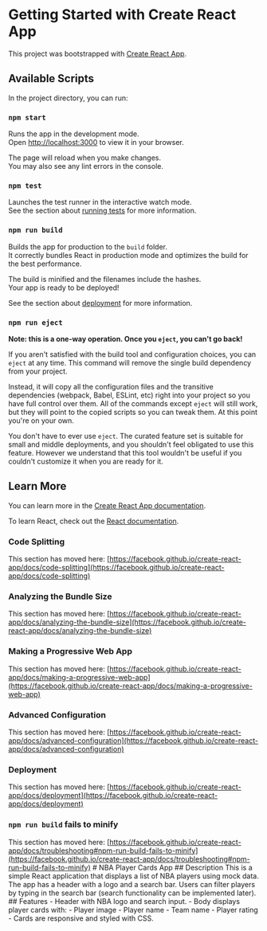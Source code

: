 # Getting Started with Create React App

This project was bootstrapped with [Create React App](https://github.com/facebook/create-react-app).

## Available Scripts

In the project directory, you can run:

### `npm start`

Runs the app in the development mode.\
Open [http://localhost:3000](http://localhost:3000) to view it in your browser.

The page will reload when you make changes.\
You may also see any lint errors in the console.

### `npm test`

Launches the test runner in the interactive watch mode.\
See the section about [running tests](https://facebook.github.io/create-react-app/docs/running-tests) for more information.

### `npm run build`

Builds the app for production to the `build` folder.\
It correctly bundles React in production mode and optimizes the build for the best performance.

The build is minified and the filenames include the hashes.\
Your app is ready to be deployed!

See the section about [deployment](https://facebook.github.io/create-react-app/docs/deployment) for more information.

### `npm run eject`

**Note: this is a one-way operation. Once you `eject`, you can't go back!**

If you aren't satisfied with the build tool and configuration choices, you can `eject` at any time. This command will remove the single build dependency from your project.

Instead, it will copy all the configuration files and the transitive dependencies (webpack, Babel, ESLint, etc) right into your project so you have full control over them. All of the commands except `eject` will still work, but they will point to the copied scripts so you can tweak them. At this point you're on your own.

You don't have to ever use `eject`. The curated feature set is suitable for small and middle deployments, and you shouldn't feel obligated to use this feature. However we understand that this tool wouldn't be useful if you couldn't customize it when you are ready for it.

## Learn More

You can learn more in the [Create React App documentation](https://facebook.github.io/create-react-app/docs/getting-started).

To learn React, check out the [React documentation](https://reactjs.org/).

### Code Splitting

This section has moved here: [https://facebook.github.io/create-react-app/docs/code-splitting](https://facebook.github.io/create-react-app/docs/code-splitting)

### Analyzing the Bundle Size

This section has moved here: [https://facebook.github.io/create-react-app/docs/analyzing-the-bundle-size](https://facebook.github.io/create-react-app/docs/analyzing-the-bundle-size)

### Making a Progressive Web App

This section has moved here: [https://facebook.github.io/create-react-app/docs/making-a-progressive-web-app](https://facebook.github.io/create-react-app/docs/making-a-progressive-web-app)

### Advanced Configuration

This section has moved here: [https://facebook.github.io/create-react-app/docs/advanced-configuration](https://facebook.github.io/create-react-app/docs/advanced-configuration)

### Deployment

This section has moved here: [https://facebook.github.io/create-react-app/docs/deployment](https://facebook.github.io/create-react-app/docs/deployment)

### `npm run build` fails to minify

This section has moved here: [https://facebook.github.io/create-react-app/docs/troubleshooting#npm-run-build-fails-to-minify](https://facebook.github.io/create-react-app/docs/troubleshooting#npm-run-build-fails-to-minify)
#   N B A   P l a y e r   C a r d s   A p p 
 
 # #   D e s c r i p t i o n 
 T h i s   i s   a   s i m p l e   R e a c t   a p p l i c a t i o n   t h a t   d i s p l a y s   a   l i s t   o f   N B A   p l a y e r s   u s i n g   m o c k   d a t a .     
 T h e   a p p   h a s   a   h e a d e r   w i t h   a   l o g o   a n d   a   s e a r c h   b a r .   U s e r s   c a n   f i l t e r   p l a y e r s   b y   t y p i n g   i n   t h e   s e a r c h   b a r   ( s e a r c h   f u n c t i o n a l i t y   c a n   b e   i m p l e m e n t e d   l a t e r ) .     
 
 # #   F e a t u r e s 
 -   H e a d e r   w i t h   N B A   l o g o   a n d   s e a r c h   i n p u t . 
 -   B o d y   d i s p l a y s   p l a y e r   c a r d s   w i t h : 
     -   P l a y e r   i m a g e 
     -   P l a y e r   n a m e 
     -   T e a m   n a m e 
     -   P l a y e r   r a t i n g 
 -   C a r d s   a r e   r e s p o n s i v e   a n d   s t y l e d   w i t h   C S S . 
  
 